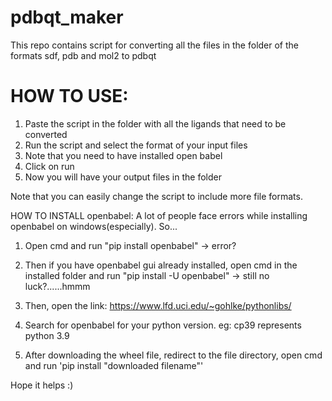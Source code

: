 # pdbqt_maker
This repo contains script for converting all the files in the folder of the formats sdf, pdb and mol2 to pdbqt



HOW TO USE:
========================================================================================
1. Paste the script in the folder with all the ligands that need to be converted
2. Run the script and select the format of your input files
3. Note that you need to have installed open babel
4. Click on run
5. Now you will have your output files in the folder

Note that you can easily change the script to include more file formats.



HOW TO INSTALL openbabel:
A lot of people face errors while installing openbabel on windows(especially). So...

1. Open cmd and run "pip install openbabel"  -> error?
2. Then if you have openbabel gui already installed, open cmd in the installed folder and run "pip install -U openbabel" -> still no luck?......hmmm

3. Then, open the link: https://www.lfd.uci.edu/~gohlke/pythonlibs/
4. Search for openbabel for your python version. eg: cp39 represents python 3.9
5. After downloading the wheel file, redirect to the file directory, open cmd and run 'pip install "downloaded filename"'




Hope it helps :)

